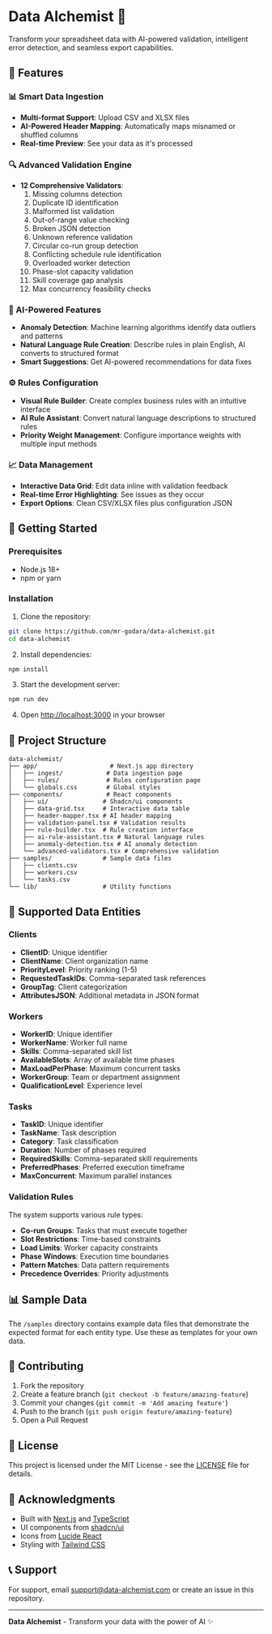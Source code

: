 # Data Alchemist 🧪

Transform your spreadsheet data with AI-powered validation, intelligent error detection, and seamless export capabilities.

## 🌟 Features

### 📊 Smart Data Ingestion
- **Multi-format Support**: Upload CSV and XLSX files
- **AI-Powered Header Mapping**: Automatically maps misnamed or shuffled columns
- **Real-time Preview**: See your data as it's processed

### 🔍 Advanced Validation Engine
- **12 Comprehensive Validators**:
  1. Missing columns detection
  2. Duplicate ID identification
  3. Malformed list validation
  4. Out-of-range value checking
  5. Broken JSON detection
  6. Unknown reference validation
  7. Circular co-run group detection
  8. Conflicting schedule rule identification
  9. Overloaded worker detection
  10. Phase-slot capacity validation
  11. Skill coverage gap analysis
  12. Max concurrency feasibility checks

### 🤖 AI-Powered Features
- **Anomaly Detection**: Machine learning algorithms identify data outliers and patterns
- **Natural Language Rule Creation**: Describe rules in plain English, AI converts to structured format
- **Smart Suggestions**: Get AI-powered recommendations for data fixes

### ⚙️ Rules Configuration
- **Visual Rule Builder**: Create complex business rules with an intuitive interface
- **AI Rule Assistant**: Convert natural language descriptions to structured rules
- **Priority Weight Management**: Configure importance weights with multiple input methods

### 📈 Data Management
- **Interactive Data Grid**: Edit data inline with validation feedback
- **Real-time Error Highlighting**: See issues as they occur
- **Export Options**: Clean CSV/XLSX files plus configuration JSON

## 🚀 Getting Started

### Prerequisites
- Node.js 18+ 
- npm or yarn

### Installation

1. Clone the repository:
```bash
git clone https://github.com/mr-godara/data-alchemist.git
cd data-alchemist
```

2. Install dependencies:
```bash
npm install
```

3. Start the development server:
```bash
npm run dev
```

4. Open [http://localhost:3000](http://localhost:3000) in your browser

## 📁 Project Structure

```
data-alchemist/
├── app/                    # Next.js app directory
│   ├── ingest/            # Data ingestion page
│   ├── rules/             # Rules configuration page
│   └── globals.css        # Global styles
├── components/            # React components
│   ├── ui/               # Shadcn/ui components
│   ├── data-grid.tsx     # Interactive data table
│   ├── header-mapper.tsx # AI header mapping
│   ├── validation-panel.tsx # Validation results
│   ├── rule-builder.tsx  # Rule creation interface
│   ├── ai-rule-assistant.tsx # Natural language rules
│   ├── anomaly-detection.tsx # AI anomaly detection
│   └── advanced-validators.tsx # Comprehensive validation
├── samples/              # Sample data files
│   ├── clients.csv
│   ├── workers.csv
│   └── tasks.csv
└── lib/                  # Utility functions
```

## 🎯 Supported Data Entities

### Clients
- **ClientID**: Unique identifier
- **ClientName**: Client organization name
- **PriorityLevel**: Priority ranking (1-5)
- **RequestedTaskIDs**: Comma-separated task references
- **GroupTag**: Client categorization
- **AttributesJSON**: Additional metadata in JSON format

### Workers
- **WorkerID**: Unique identifier
- **WorkerName**: Worker full name
- **Skills**: Comma-separated skill list
- **AvailableSlots**: Array of available time phases
- **MaxLoadPerPhase**: Maximum concurrent tasks
- **WorkerGroup**: Team or department assignment
- **QualificationLevel**: Experience level

### Tasks
- **TaskID**: Unique identifier
- **TaskName**: Task description
- **Category**: Task classification
- **Duration**: Number of phases required
- **RequiredSkills**: Comma-separated skill requirements
- **PreferredPhases**: Preferred execution timeframe
- **MaxConcurrent**: Maximum parallel instances


### Validation Rules
The system supports various rule types:
- **Co-run Groups**: Tasks that must execute together
- **Slot Restrictions**: Time-based constraints
- **Load Limits**: Worker capacity constraints
- **Phase Windows**: Execution time boundaries
- **Pattern Matches**: Data pattern requirements
- **Precedence Overrides**: Priority adjustments

## 📊 Sample Data

The `/samples` directory contains example data files that demonstrate the expected format for each entity type. Use these as templates for your own data.

## 🤝 Contributing

1. Fork the repository
2. Create a feature branch (`git checkout -b feature/amazing-feature`)
3. Commit your changes (`git commit -m 'Add amazing feature'`)
4. Push to the branch (`git push origin feature/amazing-feature`)
5. Open a Pull Request

## 📄 License

This project is licensed under the MIT License - see the [LICENSE](LICENSE) file for details.

## 🙏 Acknowledgments

- Built with [Next.js](https://nextjs.org/) and [TypeScript](https://www.typescriptlang.org/)
- UI components from [shadcn/ui](https://ui.shadcn.com/)
- Icons from [Lucide React](https://lucide.dev/)
- Styling with [Tailwind CSS](https://tailwindcss.com/)

## 📞 Support

For support, email support@data-alchemist.com or create an issue in this repository.

---

**Data Alchemist** - Transform your data with the power of AI ✨
